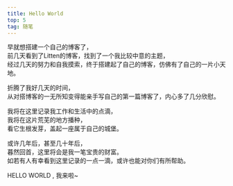 ```yaml
---
title: Hello World
top: 5
tag: 随笔
---
```

早就想搭建一个自己的博客了，<br>前几天看到了Litten的博客，找到了一个我比较中意的主题，<br>经过几天的努力和自我摸索，终于搭建起了自己的博客，仿佛有了自己的一片小天地。

折腾了我好几天的时间，<br>从对搭博客的一无所知变得能亲手写自己的第一篇博客了，内心多了几分欣慰。

我将在这里记录我工作和生活中的点滴，<br>我将在这片荒芜的地方播种，<br>看它生根发芽，盖起一座属于自己的城堡。

或许几年后，甚至几十年后，<br>暮然回首，这里将会是我一笔宝贵的财富。<br>如若有人有幸看到这里记录的一点一滴，或许也能对你们有所帮助。

HELLO WORLD , 我来啦~
